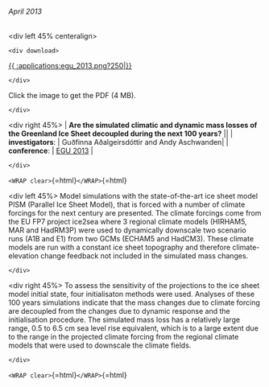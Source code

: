 ###### April 2013

\<div left 45% centeralign\>

```{=html}
<div download>
```
[{{
:applications:egu\_2013.png?250\|}}](http://www2.gi.alaska.edu/snowice/glaciers/iceflow/egu_2013.pdf)

```{=html}
</div>
```
Click the image to get the PDF (4 MB).

```{=html}
</div>
```
\<div right 45%\> \| **Are the simulated climatic and dynamic mass
losses of the Greenland Ice Sheet decoupled during the next 100
years?** \|\| \| **investigators**: \| Guðfinna Aðalgeirsdóttir
and Andy Aschwanden\| \| **conference**: \| [EGU
2013](http://www.egu2013.eu/) \|

```{=html}
</div>
```
`<WRAP clear>`{=html}`</WRAP>`{=html}

\<div left 45%\> Model simulations with the state-of-the-art ice sheet
model PISM (Parallel Ice Sheet Model), that is forced with a number of
climate forcings for the next century are presented. The climate
forcings come from the EU FP7 project ice2sea where 3 regional climate
models (HIRHAM5, MAR and HadRM3P) were used to dynamically downscale two
scenario runs (A1B and E1) from two GCMs (ECHAM5 and HadCM3). These
climate models are run with a constant ice sheet topography and
therefore climate-elevation change feedback not included in the
simulated mass changes.

```{=html}
</div>
```
\<div right 45%\> To assess the sensitivity of the projections to the
ice sheet model initial state, four initialisaton methods were used.
Analyses of these 100 years simulations indicate that the mass changes
due to climate forcing are decoupled from the changes due to dynamic
response and the initialisation procedure. The simulated mass loss has a
relatively large range, 0.5 to 6.5 cm sea level rise equivalent, which
is to a large extent due to the range in the projected climate forcing
from the regional climate models that were used to downscale the climate
fields.

```{=html}
</div>
```
`<WRAP clear>`{=html}`</WRAP>`{=html}
